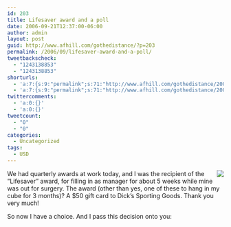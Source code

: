 ```yaml
---
id: 203
title: Lifesaver award and a poll
date: 2006-09-21T12:37:00-06:00
author: admin
layout: post
guid: http://www.afhill.com/gothedistance/?p=203
permalink: /2006/09/lifesaver-award-and-a-poll/
tweetbackscheck:
  - "1243138853"
  - "1243138853"
shorturls:
  - 'a:7:{s:9:"permalink";s:71:"http://www.afhill.com/gothedistance/2006/09/lifesaver-award-and-a-poll/";s:7:"tinyurl";s:25:"http://tinyurl.com/c7mlfb";s:4:"isgd";s:17:"http://is.gd/h9zS";s:5:"bitly";s:19:"http://bit.ly/Qsjek";s:5:"snipr";s:22:"http://snipr.com/aoxv1";s:5:"snurl";s:22:"http://snurl.com/aoxv1";s:7:"snipurl";s:24:"http://snipurl.com/aoxv1";}'
  - 'a:7:{s:9:"permalink";s:71:"http://www.afhill.com/gothedistance/2006/09/lifesaver-award-and-a-poll/";s:7:"tinyurl";s:25:"http://tinyurl.com/c7mlfb";s:4:"isgd";s:17:"http://is.gd/h9zS";s:5:"bitly";s:19:"http://bit.ly/Qsjek";s:5:"snipr";s:22:"http://snipr.com/aoxv1";s:5:"snurl";s:22:"http://snurl.com/aoxv1";s:7:"snipurl";s:24:"http://snipurl.com/aoxv1";}'
twittercomments:
  - 'a:0:{}'
  - 'a:0:{}'
tweetcount:
  - "0"
  - "0"
categories:
  - Uncategorized
tags:
  - USD
---
```

<img align="right" src="http://www.eti.uva.nl/images/portfolio/lifesaver.jpg" />We had quarterly awards at work today, and I was the recipient of the &#8220;Lifesaver&#8221; award, for filling in as manager for about 5 weeks while mine was out for surgery. The award (other than yes, one of these to hang in my cube for 3 months)? A $50 gift card to Dick&#8217;s Sporting Goods. Thank you very much!

So now I have a choice. And I pass this decision onto you:  
<lj-poll-826669>
